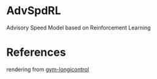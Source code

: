 # AdvSpdRL

Advisory Speed Model based on Reinforcement Learning



# References
rendering from [gym-longicontrol](https://github.com/dynamik1703/gym_longicontrol)
